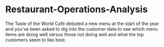 # Restaurant-Operations-Analysis
The Taste of the World Café debuted a new menu at the start of the year and you’ve been asked to dig into the customer data to see which menu items are doing well versus those not doing well and what the top customers seem to like best.
